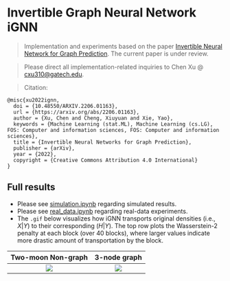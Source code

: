 # Invertible Graph Neural Network iGNN
> Implementation and experiments based on the paper [Invertible Neural Network for Graph Prediction](https://arxiv.org/abs/2206.01163). The current paper is under review.

> Please direct all implementation-related inquiries to Chen Xu @ cxu310@gatech.edu.

> Citation:
```
@misc{xu2022ignn,
  doi = {10.48550/ARXIV.2206.01163},
  url = {https://arxiv.org/abs/2206.01163},
  author = {Xu, Chen and Cheng, Xiuyuan and Xie, Yao},
  keywords = {Machine Learning (stat.ML), Machine Learning (cs.LG), FOS: Computer and information sciences, FOS: Computer and information sciences},
  title = {Invertible Neural Networks for Graph Prediction},
  publisher = {arXiv},
  year = {2022},
  copyright = {Creative Commons Attribution 4.0 International}
}

```
<!-- ## Table of Contents
* [Full results](#full-results)
 -->
## Full results
- Please see [simulation.ipynb](https://github.com/hamrel-cxu/Invertible-Graph-Neural-Network-iGNN/blob/main/simulation.ipynb) regarding simulated results.
- Please see [real_data.ipynb](https://github.com/hamrel-cxu/Invertible-Graph-Neural-Network-iGNN/blob/main/real_data.ipynb) regarding real-data experiments.
- The `.gif` below visualizes how iGNN transports original densities (i.e., $X|Y$) to their corresponding ($H|Y$). The top row plots the Wasserstein-2 penalty at each block (over 40 blocks), where larger values indicate more drastic amount of transportation by the block.

<!-- ![Alt Text](https://github.com/hamrel-cxu/Invertible-Graph-Neural-Network-iGNN/blob/main/Two-moon-illustration.gif)

 -->
Two-moon Non-graph          |  3-node graph
:-------------------------:|:-------------------------:
![](https://github.com/hamrel-cxu/Invertible-Graph-Neural-Network-iGNN/blob/main/Two-moon-illustration.gif)  |  ![](https://github.com/hamrel-cxu/Invertible-Graph-Neural-Network-iGNN/blob/main/Graph-illustration.gif)

